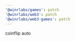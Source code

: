 ```yaml
---
'@winrlabs/games': patch
'@winrlabs/web3': patch
'@winrlabs/web3-games': patch
---
```


coinflip auto
